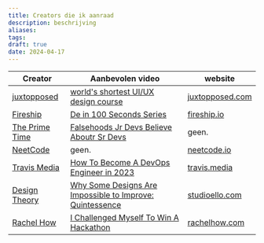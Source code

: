 ```yaml
---
title: Creators die ik aanraad
description: beschrijving
aliases: 
tags: 
draft: true
date: 2024-04-17
---
```


| Creator                                                     | Aanbevolen video                                                                                                          | website                                         |
| ----------------------------------------------------------- | ------------------------------------------------------------------------------------------------------------------------- | ----------------------------------------------- |
| [juxtopposed](https://www.youtube.com/@juxtopposed)         | [world's shortest UI/UX design course](https://www.youtube.com/watch?v=wIuVvCuiJhU)                                       | [juxtopposed.com](https://www.juxtopposed.com/) |
| [Fireship](https://www.youtube.com/@Fireship)               | [De in 100 Seconds Series](https://www.youtube.com/watch?v=rrB13utjYV4&list=PL0vfts4VzfNiI1BsIK5u7LpPaIDKMJIDN&index=106) | [fireship.io](https://fireship.io/)             |
| [The Prime Time](https://www.youtube.com/@ThePrimeTimeagen) | [Falsehoods Jr Devs Believe Aboutr Sr Devs](https://youtu.be/Vo7KOqR27xE?si=SgRPSUI9K3ZTK_Zh)                             | geen.                                           |
| [NeetCode](https://www.youtube.com/@NeetCode)               | geen.                                                                                                                     | [neetcode.io](https://neetcode.io/)             |
| [Travis Media](https://www.youtube.com/@TravisMedia)        | [How To Become A DevOps Engineer in 2023](https://www.youtube.com/watch?v=IiuWlqabx9M)                                    | [travis.media](https://travis.media/)           |
| [Design Theory](https://www.youtube.com/@Design.Theory)     | [Why Some Designs Are Impossible to Improve: Quintessence](https://www.youtube.com/watch?v=DEg5u1kyNEs)                   | [studioello.com](https://www.studioello.com)    |
| [Rachel How](https://www.youtube.com/@rachelhow)            | [I Challenged Myself To Win A Hackathon](https://www.youtube.com/watch?v=mAJlZUKhOGs)                                     | [rachelhow.com](https://www.rachelhow.com)      |
